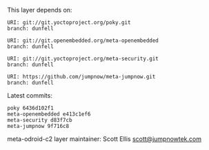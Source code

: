 This layer depends on:

    URI: git://git.yoctoproject.org/poky.git
    branch: dunfell

    URI: git://git.openembedded.org/meta-openembedded
    branch: dunfell

    URI: git://git.yoctoproject.org/meta-security.git
    branch: dunfell

    URI: https://github.com/jumpnow/meta-jumpnow.git
    branch: dunfell

Latest commits:

    poky 6436d102f1
    meta-openembedded e413c1ef6
    meta-security d83f7cb
    meta-jumpnow 9f716c8

meta-odroid-c2 layer maintainer: Scott Ellis <scott@jumpnowtek.com>
